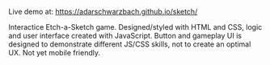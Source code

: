 Live demo at: https://adarschwarzbach.github.io/sketch/

Interactice Etch-a-Sketch game. Designed/styled with HTML and CSS, logic and user interface created with JavaScript. Button and gameplay UI is designed to demonstrate different JS/CSS skills, not to create an optimal UX. Not yet mobile friendly. 